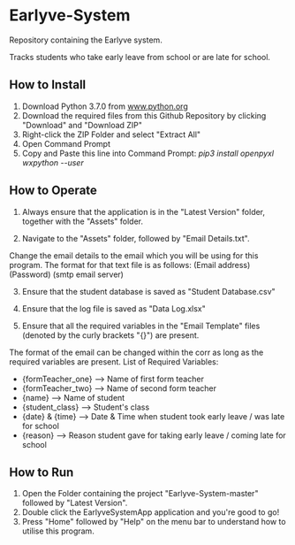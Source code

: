 # Earlyve-System

Repository containing the Earlyve system.

Tracks students who take early leave from school or are late for school.
	

## How to Install
1. Download Python 3.7.0 from www.python.org
2. Download the required files from this Github Repository by clicking "Download" and "Download ZIP"
3. Right-click the ZIP Folder and select "Extract All"
4. Open Command Prompt
5. Copy and Paste this line into Command Prompt: _pip3 install openpyxl wxpython --user_

## How to Operate
1. Always ensure that the application is in the "Latest Version" folder, together with the "Assets" folder.

2. Navigate to the "Assets" folder, followed by "Email Details.txt". 

Change the email details to the email which you will be using for this program.
The format for that text file is as follows:
(Email address)
(Password)
(smtp email server)

3. Ensure that the student database is saved as "Student Database.csv"

4. Ensure that the log file is saved as "Data Log.xlsx"

5. Ensure that all the required variables in the "Email Template" files (denoted by the curly brackets "{}") are present.

The format of the email can be changed within the corr as long as the required variables are present.
List of Required Variables:
- {formTeacher_one} --> Name of first form teacher
- {formTeacher_two} --> Name of second form teacher
- {name} --> Name of student
- {student_class} --> Student's class
- {date} & {time} --> Date & Time when student took early leave / was late for school
- {reason} --> Reason student gave for taking early leave / coming late for school

## How to Run
1. Open the Folder containing the project "Earlyve-System-master" followed by "Latest Version".
2. Double click the EarlyveSystemApp application and you're good to go!
3. Press "Home" followed by "Help" on the menu bar to understand how to utilise this program.
